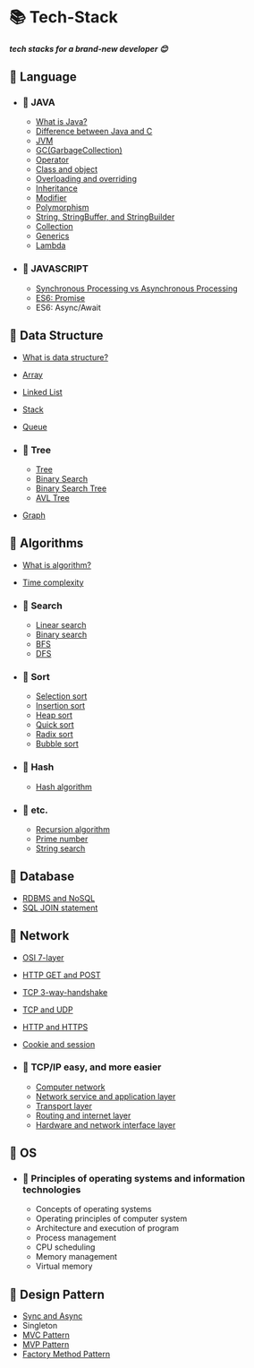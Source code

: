 # 📚 Tech-Stack

##### tech stacks for a brand-new developer :blush:



## 📒 Language  


- ### 📖 JAVA
    * [What is Java?](./docs/Java/Java.md)
    * [Difference between Java and C](./docs/Java/DiffToJavaAndC.md)
    * [JVM](./docs/Java/JVM(Java_Virtual_Machine).md)
    * [GC(GarbageCollection)](./docs/Java/GarbageCollection.md)  
    * [Operator](./docs/Java/Operator.md)
    * [Class and object](./docs/Java/Class_and_Object.md)
    * [Overloading and overriding](./docs/Java/Overloading_and_Overriding.md)
    * [Inheritance](./docs/Java/Inheritance.md)
    * [Modifier](./docs/Java/Modifier.md)
    * [Polymorphism](./docs/Java/Polymorphism.md)
    * [String, StringBuffer, and StringBuilder](./docs/Java/String.md)  
    * [Collection](./docs/Java/Collections.md)
    * [Generics](./docs/Java/Generics.md)  
    * [Lambda](./docs/Java/Lambda.md)  
    
- ### 📖 JAVASCRIPT  
    * [Synchronous Processing vs Asynchronous Processing](./docs/Javascript/AsynchronousProcessing.md)
    * [ES6: Promise](./docs/Javascript/Promise.md)
    * ES6: Async/Await


## 📕 Data Structure

  * [What is data structure?](./docs/DataStructure/DataStructure.md)  
  * [Array](./docs/DataStructure/Array.md)    
  * [Linked List](./docs/DataStructure/LinkedList.md)  
  * [Stack](./docs/DataStructure/Stack.md)  
  * [Queue](./docs/DataStructure/Queue.md)

  * ### 📖 Tree
    * [Tree](./docs/DataStructure/Tree.md)
    * [Binary Search](./docs/DataStructure/BinaryTree.md)
    * [Binary Search Tree](./docs/DataStructure/BinarySearchTree.md)
    * [AVL Tree](./docs/DataStructure/AVLTree.md)

  * [Graph](./docs/DataStructure/Graph.md)

## 📗 Algorithms

- [What is algorithm?](./docs/Algorithms/Algorithms.md)  
- [Time complexity](./docs/Algorithms/TimeComplexity.md)

- ### 📖 Search
    * [Linear search](./docs/Algorithms/LinearSearch.md)
    * [Binary search](./docs/Algorithms/BinearySearch.md)
    * [BFS](./docs/Algorithms/BreadthFirstSearch.md)
    * [DFS](./docs/Algorithms/DepthFirstSearch.md)
    
- ### 📖 Sort  
    * [Selection sort](./docs/Algorithms/SelectionSort.md)
    * [Insertion sort](./docs/Algorithms/InsertionSort.md)
    * [Heap sort](./docs/Algorithms/HeapSort.md)
    * [Quick sort](./docs/Algorithms/QuickSort.md)
    * [Radix sort](./docs/Algorithms/RadixSort.md)
    * [Bubble sort](./docs/Algorithms/BubbleSort.md)

- ### 📖 Hash
    * [Hash algorithm](./docs/Algorithms/Hash.md)

- ### 📖 etc.
    * [Recursion algorithm](./docs/Algorithms/Recursive.md)
    * [Prime number](./docs/Algorithms/PrimeNum.md)
    * [String search](./docs/Algorithms/StringSearch.md)

## 📘 Database

- [RDBMS and NoSQL](./docs/Database/RDBMS_and_NoSQL.md)
- [SQL JOIN statement](./docs/Database/SQL_Join.md)

## 📙 Network

- [OSI 7-layer](./docs/Network/OSI7Layers.md)
- [HTTP GET and POST](./docs/Network/Get_and_Post.md)
- [TCP 3-way-handshake](./docs/Network/TCP_3-way-handshake_and_4-way-handshake.md)
- [TCP and UDP](./docs/Network/TCP_and_UDP.md)
- [HTTP and HTTPS](./docs/Network/HTTP_and_HTTPS.md)
- [Cookie and session](./docs/Network/Cookie_and_Session.md)

- ### 📖 TCP/IP easy, and more easier
    * [Computer network](./docs/Network/Computer_Network.md)
    * [Network service and application layer](./docs/Network/ApplicationLayer.md)
    * [Transport layer](./docs/Network/TransportLayer.md)
    * [Routing and internet layer](./docs/Network/InternetLayer.md)
    * [Hardware and network interface layer](./docs/Network/NetworkInterfaceLayer.md)

## 📓 OS
- ### 📖 Principles of operating systems and information technologies
   - Concepts of operating systems
   - Operating principles of computer system
   - Architecture and execution of program
   - Process management
   - CPU scheduling
   - Memory management
   - Virtual memory

## 📔 Design Pattern  

- [Sync and Async](./docs/DesignPattern/AsynchronousProcessingModel.md)
- Singleton
- [MVC Pattern](/docs/DesignPattern/MVC.md)
- [MVP Pattern](docs/DesignPattern/MVP.md)
- [Factory Method Pattern](./docs/DesignPattern/FactoryMethodPattern.md)
